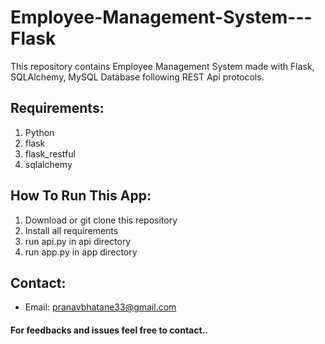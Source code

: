 # Employee-Management-System---Flask
This repository contains Employee Management System made with Flask, SQLAlchemy, MySQL Database following REST Api protocols.

## Requirements:
1. Python
2. flask
3. flask_restful
4. sqlalchemy

## How To Run This App:
1. Download or git clone this repository
2. Install all requirements
3. run api.py in api directory
4. run app.py in app directory

## Contact:
- Email: pranavbhatane33@gmail.com

#### For feedbacks and issues feel free to contact..
